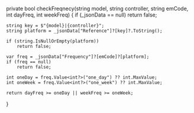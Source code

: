 private bool checkFreqnecy(string model, string controller, string emCode, int dayFreq, int weekFreq)
{
    if (_jsonData == null)
        return false;

    string key = $"{model}|{controller}";
    string platform = _jsonData["Reference"]?[key]?.ToString();

    if (string.IsNullOrEmpty(platform))
        return false;

    var freq = _jsonData["Frequency"]?[emCode]?[platform];
    if (freq == null)
        return false;

    int oneDay = freq.Value<int?>("one_day") ?? int.MaxValue;
    int oneWeek = freq.Value<int?>("one_week") ?? int.MaxValue;

    return dayFreq >= oneDay || weekFreq >= oneWeek;
}
